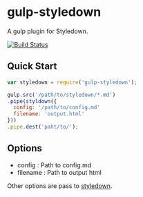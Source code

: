 
gulp-styledown
===

A gulp plugin for Styledown.

[![Build Status](https://drone.io/github.com/st44100/gulp-styledown/status.png)](https://drone.io/github.com/st44100/gulp-styledown/latest)




Quick Start
---

```js
var styledown = require('gulp-styledown');

gulp.src('/path/to/styledown/*.md')
.pipe(styldown({
  config: '/path/to/config.md'
  filename: 'output.html'
}))
.pipe.dest('paht/to/');
```

Options
---

- config : Path to config.md
- filename : Path to output html

Other options are pass to [styledown](https://github.com/styledown/styledown).
